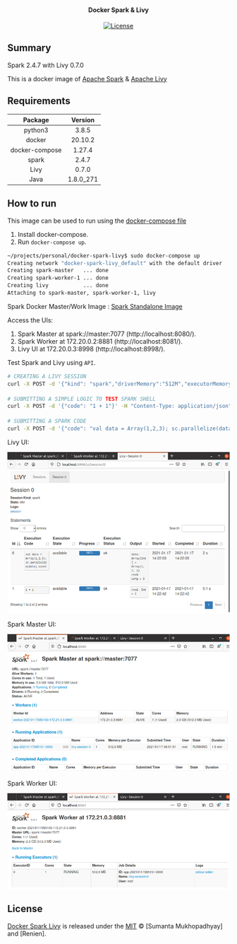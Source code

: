 <h1 align="center">
  <h4 align="center">Docker Spark & Livy</h4>
</h1>

<p align="center">
       <a href="">
           <img src="https://img.shields.io/npm/l/express.svg?maxAge=2592000&style=flat-square"
                alt="License">
         </a>
    </p>

## Summary

Spark 2.4.7 with Livy 0.7.0

This is a docker image of [Apache Spark](https://spark.apache.org/) & [Apache Livy](https://livy.apache.org/)

## Requirements

|Package|Version|  
|:-----:|:-----:|  
|python3|3.8.5|  
|docker|20.10.2|
|docker-compose|1.27.4|
|spark|2.4.7|
|Livy|0.7.0|
|Java|1.8.0_271|

## How to run

This image can be used to run using the [docker-compose file](docker-compose.yml)

1. Install docker-compose.
2. Run `docker-compose up`.

```sh
~/projects/personal/docker-spark-livy$ sudo docker-compose up
Creating network "docker-spark-livy_default" with the default driver
Creating spark-master   ... done
Creating spark-worker-1 ... done
Creating livy           ... done
Attaching to spark-master, spark-worker-1, livy
```

Spark Docker Master/Work Image : [Spark Standalone Image](https://hub.docker.com/r/renien/spark-stand-alone)  

Access the UIs:
1. Spark Master at spark://master:7077 (http://localhost:8080/).
2. Spark Worker at 172.20.0.2:8881 (http://localhost:8081/).
3. Livy UI at 172.20.0.3:8998 (http://localhost:8998/).

Test Spark and Livy using `API`.
```sh
# CREATING A LIVY SESSION
curl -X POST -d '{"kind": "spark","driverMemory":"512M","executorMemory":"512M"}' -H "Content-Type: application/json" http://localhost:8998/sessions/

# SUBMITTING A SIMPLE LOGIC TO TEST SPARK SHELL
curl -X POST -d '{"code": "1 + 1"}' -H "Content-Type: application/json" http://localhost:8998/sessions/0/statements

# SUBMITTING A SPARK CODE
curl -X POST -d '{"code": "val data = Array(1,2,3); sc.parallelize(data).count"}' -H "Content-Type: application/json" http://localhost:8998/sessions/0/statements
```

Livy UI:

![LivyUI](https://raw.githubusercontent.com/Renien/docker-spark-livy/master/doc/livy-ui.png "LivyUI")

Spark Master UI:

![SparkMaster](https://raw.githubusercontent.com/Renien/docker-spark-livy/master/doc/spark-master.png "SparkMaster")

Spark Worker UI:

![SparkWorker](https://raw.githubusercontent.com/Renien/docker-spark-livy/master/doc/spark-worker.png "SparkWorker")

## License
[Docker Spark Livy](https://github.com/Renien/docker-spark-livy) is released under the [MIT](https://opensource.org/licenses/MIT) © [Sumanta Mukhopadhyay]  and  [Renien].

